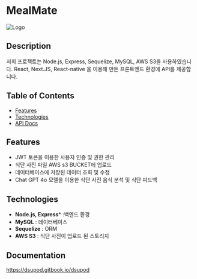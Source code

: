 # MealMate
![Logo](path_to_your_logo_image)

## Description

저희 프로젝트는 Node.js, Express, Sequelize, MySQL, AWS S3을 사용하였습니다.
React, Next.JS, React-native 을 이용해 만든 프론트엔드 환경에 API를 제공합니다.


## Table of Contents

- [Features](#features)
- [Technologies](#technologies)
- [API Docs](#documentation)
  
## Features

- JWT 토큰을 이용한 사용자 인증 및 권한 관리
- 식단 사진 파일 AWS s3 BUCKET에 업로드
- 데이터베이스에 저장된 데이터 조회 및 수정
- Chat GPT 4o 모델을 이용한 식단 사진 음식 분석 및 식단 피드백
  

## Technologies

- **Node.js, Express*** :백엔드 환경
- **MySQL** : 데이터베이스
- **Sequelize** : ORM
- **AWS S3** : 식단 사진이 업로드 된 스토리지


## Documentation
https://dsupod.gitbook.io/dsupod
